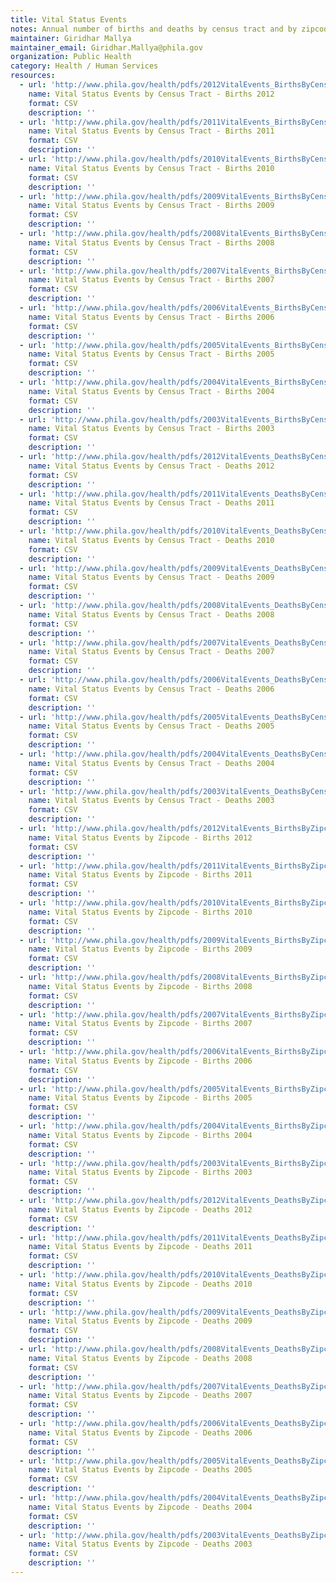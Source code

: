 ```yaml
---
title: Vital Status Events
notes: Annual number of births and deaths by census tract and by zipcode.
maintainer: Giridhar Mallya
maintainer_email: Giridhar.Mallya@phila.gov
organization: Public Health
category: Health / Human Services
resources:
  - url: 'http://www.phila.gov/health/pdfs/2012VitalEvents_BirthsByCensusTract.csv'
    name: Vital Status Events by Census Tract - Births 2012
    format: CSV
    description: ''
  - url: 'http://www.phila.gov/health/pdfs/2011VitalEvents_BirthsByCensusTract.csv'
    name: Vital Status Events by Census Tract - Births 2011
    format: CSV
    description: ''
  - url: 'http://www.phila.gov/health/pdfs/2010VitalEvents_BirthsByCensusTract.csv'
    name: Vital Status Events by Census Tract - Births 2010
    format: CSV
    description: ''
  - url: 'http://www.phila.gov/health/pdfs/2009VitalEvents_BirthsByCensusTract.csv'
    name: Vital Status Events by Census Tract - Births 2009
    format: CSV
    description: ''
  - url: 'http://www.phila.gov/health/pdfs/2008VitalEvents_BirthsByCensusTract.csv'
    name: Vital Status Events by Census Tract - Births 2008
    format: CSV
    description: ''
  - url: 'http://www.phila.gov/health/pdfs/2007VitalEvents_BirthsByCensusTract.csv'
    name: Vital Status Events by Census Tract - Births 2007
    format: CSV
    description: ''
  - url: 'http://www.phila.gov/health/pdfs/2006VitalEvents_BirthsByCensusTract.csv'
    name: Vital Status Events by Census Tract - Births 2006
    format: CSV
    description: ''
  - url: 'http://www.phila.gov/health/pdfs/2005VitalEvents_BirthsByCensusTract.csv'
    name: Vital Status Events by Census Tract - Births 2005
    format: CSV
    description: ''
  - url: 'http://www.phila.gov/health/pdfs/2004VitalEvents_BirthsByCensusTract.csv'
    name: Vital Status Events by Census Tract - Births 2004
    format: CSV
    description: ''
  - url: 'http://www.phila.gov/health/pdfs/2003VitalEvents_BirthsByCensusTract.csv'
    name: Vital Status Events by Census Tract - Births 2003
    format: CSV
    description: ''
  - url: 'http://www.phila.gov/health/pdfs/2012VitalEvents_DeathsByCensusTract.csv'
    name: Vital Status Events by Census Tract - Deaths 2012
    format: CSV
    description: ''
  - url: 'http://www.phila.gov/health/pdfs/2011VitalEvents_DeathsByCensusTract.csv'
    name: Vital Status Events by Census Tract - Deaths 2011
    format: CSV
    description: ''
  - url: 'http://www.phila.gov/health/pdfs/2010VitalEvents_DeathsByCensusTract.csv'
    name: Vital Status Events by Census Tract - Deaths 2010
    format: CSV
    description: ''
  - url: 'http://www.phila.gov/health/pdfs/2009VitalEvents_DeathsByCensusTract.csv'
    name: Vital Status Events by Census Tract - Deaths 2009
    format: CSV
    description: ''
  - url: 'http://www.phila.gov/health/pdfs/2008VitalEvents_DeathsByCensusTract.csv'
    name: Vital Status Events by Census Tract - Deaths 2008
    format: CSV
    description: ''
  - url: 'http://www.phila.gov/health/pdfs/2007VitalEvents_DeathsByCensusTract.csv'
    name: Vital Status Events by Census Tract - Deaths 2007
    format: CSV
    description: ''
  - url: 'http://www.phila.gov/health/pdfs/2006VitalEvents_DeathsByCensusTract.csv'
    name: Vital Status Events by Census Tract - Deaths 2006
    format: CSV
    description: ''
  - url: 'http://www.phila.gov/health/pdfs/2005VitalEvents_DeathsByCensusTract.csv'
    name: Vital Status Events by Census Tract - Deaths 2005
    format: CSV
    description: ''
  - url: 'http://www.phila.gov/health/pdfs/2004VitalEvents_DeathsByCensusTract.csv'
    name: Vital Status Events by Census Tract - Deaths 2004
    format: CSV
    description: ''
  - url: 'http://www.phila.gov/health/pdfs/2003VitalEvents_DeathsByCensusTract.csv'
    name: Vital Status Events by Census Tract - Deaths 2003
    format: CSV
    description: ''
  - url: 'http://www.phila.gov/health/pdfs/2012VitalEvents_BirthsByZipcode.csv'
    name: Vital Status Events by Zipcode - Births 2012
    format: CSV
    description: ''
  - url: 'http://www.phila.gov/health/pdfs/2011VitalEvents_BirthsByZipcode.csv'
    name: Vital Status Events by Zipcode - Births 2011
    format: CSV
    description: ''
  - url: 'http://www.phila.gov/health/pdfs/2010VitalEvents_BirthsByZipcode.csv'
    name: Vital Status Events by Zipcode - Births 2010
    format: CSV
    description: ''
  - url: 'http://www.phila.gov/health/pdfs/2009VitalEvents_BirthsByZipcode.csv'
    name: Vital Status Events by Zipcode - Births 2009
    format: CSV
    description: ''
  - url: 'http://www.phila.gov/health/pdfs/2008VitalEvents_BirthsByZipcode.csv'
    name: Vital Status Events by Zipcode - Births 2008
    format: CSV
    description: ''
  - url: 'http://www.phila.gov/health/pdfs/2007VitalEvents_BirthsByZipcode.csv'
    name: Vital Status Events by Zipcode - Births 2007
    format: CSV
    description: ''
  - url: 'http://www.phila.gov/health/pdfs/2006VitalEvents_BirthsByZipcode.csv'
    name: Vital Status Events by Zipcode - Births 2006
    format: CSV
    description: ''
  - url: 'http://www.phila.gov/health/pdfs/2005VitalEvents_BirthsByZipcode.csv'
    name: Vital Status Events by Zipcode - Births 2005
    format: CSV
    description: ''
  - url: 'http://www.phila.gov/health/pdfs/2004VitalEvents_BirthsByZipcode.csv'
    name: Vital Status Events by Zipcode - Births 2004
    format: CSV
    description: ''
  - url: 'http://www.phila.gov/health/pdfs/2003VitalEvents_BirthsByZipcode.csv'
    name: Vital Status Events by Zipcode - Births 2003
    format: CSV
    description: ''
  - url: 'http://www.phila.gov/health/pdfs/2012VitalEvents_DeathsByZipcode.csv'
    name: Vital Status Events by Zipcode - Deaths 2012
    format: CSV
    description: ''
  - url: 'http://www.phila.gov/health/pdfs/2011VitalEvents_DeathsByZipcode.csv'
    name: Vital Status Events by Zipcode - Deaths 2011
    format: CSV
    description: ''
  - url: 'http://www.phila.gov/health/pdfs/2010VitalEvents_DeathsByZipcode.csv'
    name: Vital Status Events by Zipcode - Deaths 2010
    format: CSV
    description: ''
  - url: 'http://www.phila.gov/health/pdfs/2009VitalEvents_DeathsByZipcode.csv'
    name: Vital Status Events by Zipcode - Deaths 2009
    format: CSV
    description: ''
  - url: 'http://www.phila.gov/health/pdfs/2008VitalEvents_DeathsByZipcode.csv'
    name: Vital Status Events by Zipcode - Deaths 2008
    format: CSV
    description: ''
  - url: 'http://www.phila.gov/health/pdfs/2007VitalEvents_DeathsByZipcode.csv'
    name: Vital Status Events by Zipcode - Deaths 2007
    format: CSV
    description: ''
  - url: 'http://www.phila.gov/health/pdfs/2006VitalEvents_DeathsByZipcode.csv'
    name: Vital Status Events by Zipcode - Deaths 2006
    format: CSV
    description: ''
  - url: 'http://www.phila.gov/health/pdfs/2005VitalEvents_DeathsByZipcode.csv'
    name: Vital Status Events by Zipcode - Deaths 2005
    format: CSV
    description: ''
  - url: 'http://www.phila.gov/health/pdfs/2004VitalEvents_DeathsByZipcode.csv'
    name: Vital Status Events by Zipcode - Deaths 2004
    format: CSV
    description: ''
  - url: 'http://www.phila.gov/health/pdfs/2003VitalEvents_DeathsByZipcode.csv'
    name: Vital Status Events by Zipcode - Deaths 2003
    format: CSV
    description: ''
---
```

